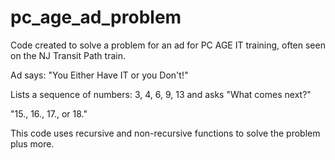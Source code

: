 # pc_age_ad_problem

Code created to solve a problem for an ad for PC AGE IT training, often seen on the NJ Transit Path train.

Ad says: "You Either Have IT or you Don't!"

Lists a sequence of numbers: 3, 4, 6, 9, 13 and asks "What comes next?"

"15., 16., 17., or 18."

This code uses recursive and non-recursive functions to solve the problem plus more.
